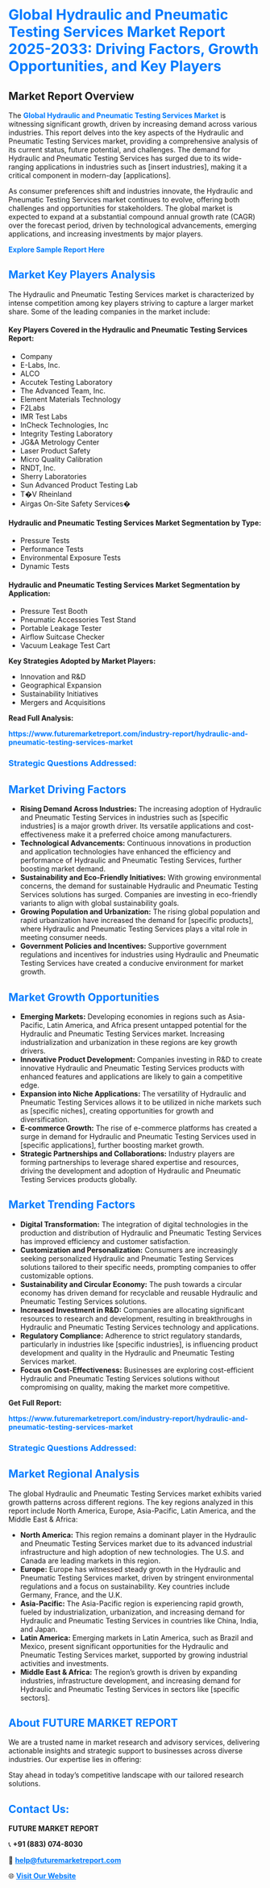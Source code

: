 <h1 style="color: #007BFF;">Global Hydraulic and Pneumatic Testing Services Market Report 2025-2033: Driving Factors, Growth Opportunities, and Key Players</h1>

<section id="overview">
<h2>Market Report Overview</h2>
<p>The <a href="https://www.futuremarketreport.com/industry-report/hydraulic-and-pneumatic-testing-services-market" style="color: #007BFF; text-decoration: none;"><strong>Global Hydraulic and Pneumatic Testing Services Market</strong></a> is witnessing significant growth, driven by increasing demand across various industries. This report delves into the key aspects of the Hydraulic and Pneumatic Testing Services market, providing a comprehensive analysis of its current status, future potential, and challenges. The demand for Hydraulic and Pneumatic Testing Services has surged due to its wide-ranging applications in industries such as [insert industries], making it a critical component in modern-day [applications].</p>
<p>As consumer preferences shift and industries innovate, the Hydraulic and Pneumatic Testing Services market continues to evolve, offering both challenges and opportunities for stakeholders. The global market is expected to expand at a substantial compound annual growth rate (CAGR) over the forecast period, driven by technological advancements, emerging applications, and increasing investments by major players.</p>
</section>

<section id="overview">
<p><a href="https://www.futuremarketreport.com/request-sample/reportId=104161" style="color: #007BFF; text-decoration: none;"><strong>Explore Sample Report Here</strong></a></p>
</section>

<section id="key-players">
<h2 style="color: #007BFF;">Market Key Players Analysis</h2>
<p>The Hydraulic and Pneumatic Testing Services market is characterized by intense competition among key players striving to capture a larger market share. Some of the leading companies in the market include:</p>
<h4>Key Players Covered in the Hydraulic and Pneumatic Testing Services Report:</h4>
<ul><li>Company</li><li>E-Labs, Inc.</li><li>ALCO</li><li>Accutek Testing Laboratory</li><li>The Advanced Team, Inc.</li><li>Element Materials Technology</li><li>F2Labs</li><li>IMR Test Labs</li><li>InCheck Technologies, Inc</li><li>Integrity Testing Laboratory</li><li>JG&amp;A Metrology Center</li><li>Laser Product Safety</li><li>Micro Quality Calibration</li><li>RNDT, Inc.</li><li>Sherry Laboratories</li><li>Sun Advanced Product Testing Lab</li><li>T�V Rheinland</li><li>Airgas On-Site Safety Services�</li></ul>
<h4>Hydraulic and Pneumatic Testing Services Market Segmentation by Type:</h4>
<ul><li>Pressure Tests</li><li>Performance Tests</li><li>Environmental Exposure Tests</li><li>Dynamic Tests</li></ul>

<h4>Hydraulic and Pneumatic Testing Services Market Segmentation by Application:</h4>
<ul><li>Pressure Test Booth</li><li>Pneumatic Accessories Test Stand</li><li>Portable Leakage Tester</li><li>Airflow Suitcase Checker</li><li>Vacuum Leakage Test Cart</li></ul>
<p><strong>Key Strategies Adopted by Market Players:</strong></p>
<ul>
<li>Innovation and R&D</li>
<li>Geographical Expansion</li>
<li>Sustainability Initiatives</li>
<li>Mergers and Acquisitions</li>
</ul>
</section>

<section>
<p><strong>Read Full Analysis: </strong></p><a href="https://www.futuremarketreport.com/industry-report/hydraulic-and-pneumatic-testing-services-market" style="color: #007BFF; text-decoration: none;"><strong>https://www.futuremarketreport.com/industry-report/hydraulic-and-pneumatic-testing-services-market</strong></a>
<h3 style="color: #007BFF;">Strategic Questions Addressed:</h3>
</section>

<section id="driving-factors">
<h2 style="color: #007BFF;">Market Driving Factors</h2>
<ul>
<li><strong>Rising Demand Across Industries:</strong> The increasing adoption of Hydraulic and Pneumatic Testing Services in industries such as [specific industries] is a major growth driver. Its versatile applications and cost-effectiveness make it a preferred choice among manufacturers.</li>
<li><strong>Technological Advancements:</strong> Continuous innovations in production and application technologies have enhanced the efficiency and performance of Hydraulic and Pneumatic Testing Services, further boosting market demand.</li>
<li><strong>Sustainability and Eco-Friendly Initiatives:</strong> With growing environmental concerns, the demand for sustainable Hydraulic and Pneumatic Testing Services solutions has surged. Companies are investing in eco-friendly variants to align with global sustainability goals.</li>
<li><strong>Growing Population and Urbanization:</strong> The rising global population and rapid urbanization have increased the demand for [specific products], where Hydraulic and Pneumatic Testing Services plays a vital role in meeting consumer needs.</li>
<li><strong>Government Policies and Incentives:</strong> Supportive government regulations and incentives for industries using Hydraulic and Pneumatic Testing Services have created a conducive environment for market growth.</li>
</ul>
</section>

<section id="growth-opportunities">
<h2 style="color: #007BFF;">Market Growth Opportunities</h2>
<ul>
<li><strong>Emerging Markets:</strong> Developing economies in regions such as Asia-Pacific, Latin America, and Africa present untapped potential for the Hydraulic and Pneumatic Testing Services market. Increasing industrialization and urbanization in these regions are key growth drivers.</li>
<li><strong>Innovative Product Development:</strong> Companies investing in R&D to create innovative Hydraulic and Pneumatic Testing Services products with enhanced features and applications are likely to gain a competitive edge.</li>
<li><strong>Expansion into Niche Applications:</strong> The versatility of Hydraulic and Pneumatic Testing Services allows it to be utilized in niche markets such as [specific niches], creating opportunities for growth and diversification.</li>
<li><strong>E-commerce Growth:</strong> The rise of e-commerce platforms has created a surge in demand for Hydraulic and Pneumatic Testing Services used in [specific applications], further boosting market growth.</li>
<li><strong>Strategic Partnerships and Collaborations:</strong> Industry players are forming partnerships to leverage shared expertise and resources, driving the development and adoption of Hydraulic and Pneumatic Testing Services products globally.</li>
</ul>
</section>

<section id="trending-factors">
<h2 style="color: #007BFF;">Market Trending Factors</h2>
<ul>
<li><strong>Digital Transformation:</strong> The integration of digital technologies in the production and distribution of Hydraulic and Pneumatic Testing Services has improved efficiency and customer satisfaction.</li>
<li><strong>Customization and Personalization:</strong> Consumers are increasingly seeking personalized Hydraulic and Pneumatic Testing Services solutions tailored to their specific needs, prompting companies to offer customizable options.</li>
<li><strong>Sustainability and Circular Economy:</strong> The push towards a circular economy has driven demand for recyclable and reusable Hydraulic and Pneumatic Testing Services solutions.</li>
<li><strong>Increased Investment in R&D:</strong> Companies are allocating significant resources to research and development, resulting in breakthroughs in Hydraulic and Pneumatic Testing Services technology and applications.</li>
<li><strong>Regulatory Compliance:</strong> Adherence to strict regulatory standards, particularly in industries like [specific industries], is influencing product development and quality in the Hydraulic and Pneumatic Testing Services market.</li>
<li><strong>Focus on Cost-Effectiveness:</strong> Businesses are exploring cost-efficient Hydraulic and Pneumatic Testing Services solutions without compromising on quality, making the market more competitive.</li>
</ul>
</section>

<section>
<p><strong>Get Full Report: </strong></p><a href="https://www.futuremarketreport.com/industry-report/hydraulic-and-pneumatic-testing-services-market" style="color: #007BFF; text-decoration: none;"><strong>https://www.futuremarketreport.com/industry-report/hydraulic-and-pneumatic-testing-services-market</strong></a>
<h3 style="color: #007BFF;">Strategic Questions Addressed:</h3>
</section>


<section id="regional-analysis">
<h2 style="color: #007BFF;">Market Regional Analysis</h2>
<p>The global Hydraulic and Pneumatic Testing Services market exhibits varied growth patterns across different regions. The key regions analyzed in this report include North America, Europe, Asia-Pacific, Latin America, and the Middle East & Africa:</p>
<ul>
<li><strong>North America:</strong> This region remains a dominant player in the Hydraulic and Pneumatic Testing Services market due to its advanced industrial infrastructure and high adoption of new technologies. The U.S. and Canada are leading markets in this region.</li>
<li><strong>Europe:</strong> Europe has witnessed steady growth in the Hydraulic and Pneumatic Testing Services market, driven by stringent environmental regulations and a focus on sustainability. Key countries include Germany, France, and the U.K.</li>
<li><strong>Asia-Pacific:</strong> The Asia-Pacific region is experiencing rapid growth, fueled by industrialization, urbanization, and increasing demand for Hydraulic and Pneumatic Testing Services in countries like China, India, and Japan.</li>
<li><strong>Latin America:</strong> Emerging markets in Latin America, such as Brazil and Mexico, present significant opportunities for the Hydraulic and Pneumatic Testing Services market, supported by growing industrial activities and investments.</li>
<li><strong>Middle East & Africa:</strong> The region’s growth is driven by expanding industries, infrastructure development, and increasing demand for Hydraulic and Pneumatic Testing Services in sectors like [specific sectors].</li>
</ul>
</section>

<footer>
<h2 style="color: #007BFF;">About FUTURE MARKET REPORT</h2>
<p>We are a trusted name in market research and advisory services, delivering actionable insights and strategic support to businesses across diverse industries. Our expertise lies in offering:</p>

<p>Stay ahead in today’s competitive landscape with our tailored research solutions.</p>

<h2 style="color: #007BFF;">Contact Us:</h2>
<p><strong>FUTURE MARKET REPORT</strong></p>
<p>📞 <strong>+91 (883) 074-8030</strong></p>
<p>📧 <strong><a href="mailto:help@futuremarketreport.com" style="color: #007BFF;">help@futuremarketreport.com</a></strong></p>
<p>🌐 <strong><a href="https://www.futuremarketreport.com/" style="color: #007BFF;">Visit Our Website</a></strong></p>
</footer>